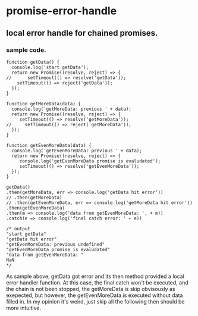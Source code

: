 # promise-error-handle

## local error handle for chained promises.
### sample code.
```
function getData() {
  console.log('start getData');
  return new Promise((resolve, reject) => {
//      setTimeout(() => resolve('getData')); 
    setTimeout(() => reject('getData')); 
  });
}

function getMoreData(data) {
  console.log('getMoreData: previous ' + data);
  return new Promise((resolve, reject) => {
     setTimeout(() => resolve('getMoreData')); 
//     setTimeout(() => reject('getMoreData')); 
  });
}

function getEvenMoreData(data) {
  console.log('getEvenMoreData: previous ' + data);
  return new Promise((resolve, reject) => {
     console.log('getEvenMoreData promise is evaludated');
     setTimeout(() => resolve('getEvenMoreData')); 
  });
}

getData()
.then(getMoreData, err => console.log('getData hit error'))
// .then(getMoreData)
// .then(getEvenMoreData, err => console.log('getMoreData hit error'))
.then(getEvenMoreData)
.then(m => console.log('data from getEvenMoreData: ', + m))
.catch(e => console.log('final catch error: ' + e))

/* output
"start getData"
"getData hit error"
"getEvenMoreData: previous undefined"
"getEvenMoreData promise is evaludated"
"data from getEvenMoreData: "
NaN
*/
```
As sample above, getData got error and its then method provided a local error handler function. 
At this case, the final catch won't be executed, and the chain is not been stopped, the getMoreData is skip obvisously as exepected, 
but however, the getEvenMoreData is executed without data filled in. In my opinion it's weird, just skip all the following then
should be more intuitive.
